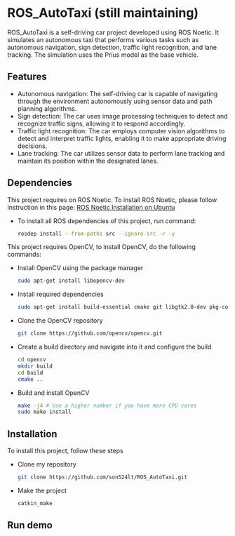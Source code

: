 # ROS_AutoTaxi (still maintaining)

ROS_AutoTaxi is a self-driving car project developed using ROS Noetic. It simulates an autonomous taxi that performs various tasks such as autonomous navigation, sign detection, traffic light recognition, and lane tracking. The simulation uses the Prius model as the base vehicle.

## Features

- Autonomous navigation: The self-driving car is capable of navigating through the environment autonomously using sensor data and path planning algorithms.
- Sign detection: The car uses image processing techniques to detect and recognize traffic signs, allowing it to respond accordingly.
- Traffic light recognition: The car employs computer vision algorithms to detect and interpret traffic lights, enabling it to make appropriate driving decisions.
- Lane tracking: The car utilizes sensor data to perform lane tracking and maintain its position within the designated lanes.

## Dependencies

This project requires on ROS Noetic. To install ROS Noetic, please follow instruction in this page: [ROS Noetic Installation on Ubuntu](http://wiki.ros.org/noetic/Installation/Ubuntu)

- To install all ROS dependencies of this project, run command: 
    ```bash
    rosdep install --from-paths src --ignore-src -r -y
    ```

This project requires OpenCV, to install OpenCV, do the following commands:

- Install OpenCV using the package manager
    ```bash
    sudo apt-get install libopencv-dev

    ```

- Install required dependencies
    ```bash
    sudo apt-get install build-essential cmake git libgtk2.0-dev pkg-config libavcodec-dev libavformat-dev libswscale-dev
    ```

- Clone the OpenCV repository
    ```bash
    git clone https://github.com/opencv/opencv.git
    ```
- Create a build directory and navigate into it and configure the build
    ```bash
    cd opencv
    mkdir build
    cd build
    cmake ..
    ```

- Build and install OpenCV
    ```bash
    make -j4 # Use a higher number if you have more CPU cores
    sudo make install
    ```

## Installation
To install this project, follow these steps
- Clone my repository
    ```bash
    git clone https://github.com/son524lt/ROS_AutoTaxi.git
    ```

- Make the project
    ```bash
    catkin_make
    ```
## Run demo